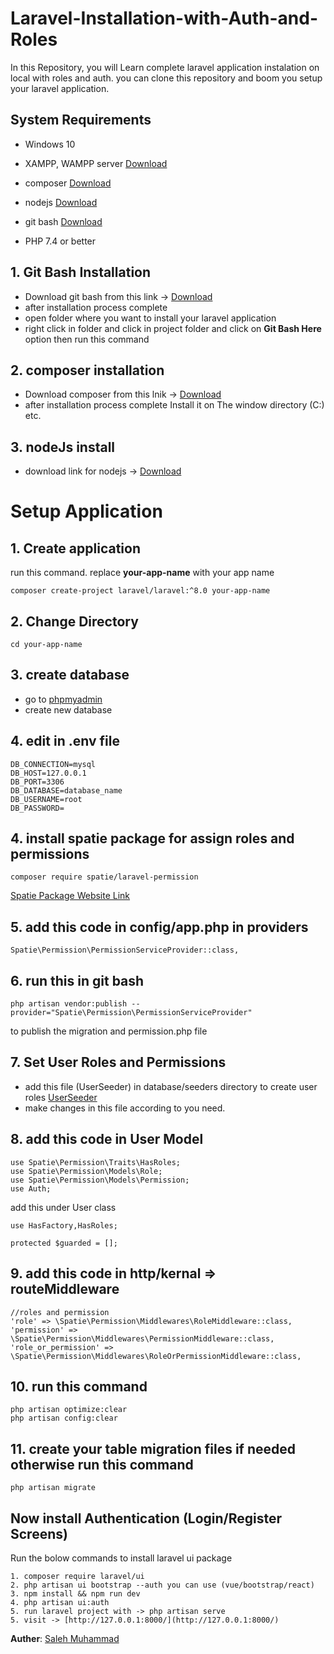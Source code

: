 # Laravel-Installation-with-Auth-and-Roles

In this Repository, you will Learn complete laravel application instalation on local with roles and auth. you can clone this repository and boom you setup your laravel application.

## System Requirements

* Windows 10

* XAMPP, WAMPP server [Download](https://www.apachefriends.org/download.html)
* composer [Download](https://getcomposer.org/Composer-Setup.exe)
* nodejs [Download](https://nodejs.org/en/download/)
* git bash [Download](https://git-scm.com/downloads)
* PHP 7.4 or better

## 1. Git Bash Installation
* Download git bash from this link -> [Download](https://git-scm.com/downloads)
* after installation process complete
* open folder where you want to install your laravel application
* right click in folder and click in project folder and click on **Git Bash Here** option then run this command

## 2. composer installation

* Download composer from this lnik -> [Download](https://getcomposer.org/Composer-Setup.exe)
* after installation process complete Install it on The window directory (C:) etc.

## 3. nodeJs install 
* download link for nodejs -> [Download](https://nodejs.org/en/download/)

# Setup Application

## 1. Create application
run this command. replace **your-app-name** with your app name

    composer create-project laravel/laravel:^8.0 your-app-name
    
## 2. Change Directory

    cd your-app-name
     
## 3. create database

* go to [phpmyadmin](http://localhost/phpmyadmin/index.php?route=/server/databases&server=1)
* create new database

## 4. edit in .env file

    DB_CONNECTION=mysql
    DB_HOST=127.0.0.1
    DB_PORT=3306
    DB_DATABASE=database_name
    DB_USERNAME=root
    DB_PASSWORD=
    
## 4. install spatie package for assign roles and permissions

    composer require spatie/laravel-permission
    
[Spatie Package Website Link](https://spatie.be/docs/laravel-permission/v4/installation-laravel)

## 5. add this code in config/app.php in providers

    Spatie\Permission\PermissionServiceProvider::class,

## 6. run this in git bash

    php artisan vendor:publish --provider="Spatie\Permission\PermissionServiceProvider"
    
to publish the migration and permission.php file

## 7.  Set User Roles and Permissions

* add this file (UserSeeder) in database/seeders directory to create user roles [UserSeeder](https://www.mediafire.com/file/cdnz4kda8ky5zfv/UserSeeder.php/file)
* make changes in this file according to you need.

## 8. add this code in User Model 

    use Spatie\Permission\Traits\HasRoles;
    use Spatie\Permission\Models\Role;
    use Spatie\Permission\Models\Permission;
    use Auth;

add this under User class

    use HasFactory,HasRoles;
    
    protected $guarded = [];

## 9. add this code in http/kernal => routeMiddleware

    //roles and permission
    'role' => \Spatie\Permission\Middlewares\RoleMiddleware::class,
    'permission' => \Spatie\Permission\Middlewares\PermissionMiddleware::class,
    'role_or_permission' => \Spatie\Permission\Middlewares\RoleOrPermissionMiddleware::class,

## 10. run this command

    php artisan optimize:clear
    php artisan config:clear

## 11. create your table migration files if needed otherwise run this command 
    
    php artisan migrate

## Now install Authentication (Login/Register Screens)

Run the bolow commands to install laravel ui package

    1. composer require laravel/ui
    2. php artisan ui bootstrap --auth you can use (vue/bootstrap/react)
    3. npm install && npm run dev
    4. php artisan ui:auth
    5. run laravel project with -> php artisan serve
    5. visit -> [http://127.0.0.1:8000/](http://127.0.0.1:8000/)
    

**Auther**: [Saleh Muhammad](https://github.com/Salehktk)
